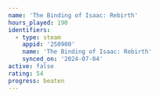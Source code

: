 ```yaml
---
name: 'The Binding of Isaac: Rebirth'
hours_played: 190
identifiers:
  - type: steam
    appid: '250900'
    name: 'The Binding of Isaac: Rebirth'
    synced_on: '2024-07-04'
active: false
rating: 54
progress: beaten
---
```


